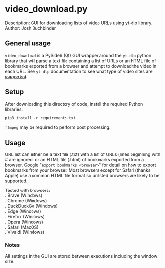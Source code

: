 # video_download.py

Description: GUI for downloading lists of video URLs using yt-dlp library.
Author: Josh Buchbinder

## General usage

`video_download` is a PySide6 (Qt) GUI wrapper around the `yt-dlp`
python library that will parse a text file containing a list of URLs
or an HTML file of bookmarks exported from a browser and attempt to
download the video in each URL. See `yt-dlp` documentation to see
what type of video sites are
[supported](https://github.com/yt-dlp/yt-dlp/blob/master/supportedsites.md).

## Setup

After downloading this directory of code, install the required Python libraries:  

```text
pip3 install -r requirements.txt
```

`ffmpeg` may be required to perform post processing.  

## Usage

URL list can either be a text file (.txt) with a list of URLs (lines beginning
with # are ignored) or an HTML file (.html) of bookmarks exported from a browser.
Google "`export bookmarks <browser>`" for detail on how to export bookmarks from
your browser. Most browsers except for Safari (thanks Apple) use a common HTML
file format so unlisted browsers are likely to be supported.  

Tested with browsers:  
. Brave (Windows)  
. Chrome (Windows)  
. DuckDuckGo (Windows)  
. Edge (Windows)  
. Firefox (Windows)  
. Opera (Windows)  
. Safari (MacOS)  
. Vivaldi (Windows)  

### Notes

All settings in the GUI are stored between executions including the window size.  
